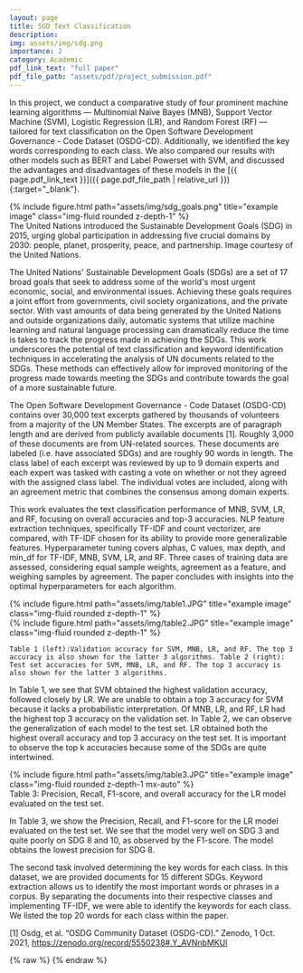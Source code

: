 ```yaml
---
layout: page
title: SGD Text Classification 
description: 
img: assets/img/sdg.png
importance: 2
category: Academic
pdf_link_text: "full paper"
pdf_file_path: "assets/pdf/project_submission.pdf"
---
```


In this project, we conduct a comparative study of four prominent machine learning algorithms — Multinomial Naïve Bayes (MNB), Support Vector Machine (SVM), Logistic Regression (LR), and Random Forest (RF) — tailored for text classification on the Open Software Development Governance - Code Dataset (OSDG-CD). Additionally, we identified the key words corresponding to each class. We also compared our results with other models such as BERT and Label Powerset with SVM, and discussed the advantages and disadvantages of these models in the [{{ page.pdf_link_text }}]({{ page.pdf_file_path | relative_url }}){:target="_blank"}. 

<div class="row">
    <div class="col-sm mt-3 mt-md-0">
        {% include figure.html path="assets/img/sdg_goals.png" title="example image" class="img-fluid rounded z-depth-1" %}
    </div>
</div>
<div class="caption">
    The United Nations introduced the Sustainable Development Goals (SDG) in 2015, urging global participation in addressing five crucial domains by 2030: people, planet, prosperity, peace, and partnership. Image courtesy of the United Nations. 
</div>

The United Nations' Sustainable Development Goals (SDGs) are a set of 17 broad goals that seek to address some of the world's most urgent economic, social, and environmental issues. Achieving these goals requires a joint effort from governments, civil society organizations, and the private sector. With vast amounts of data being generated by the United Nations and outside organizations daily, automatic systems that utilize machine learning and natural language processing can dramatically reduce the time is takes to track the progress made in achieving the SDGs. This work underscores the potential of text classification and keyword identification techniques in accelerating the analysis of UN documents related to the SDGs. These methods can effectively allow for improved monitoring of the progress made towards meeting the SDGs and contribute towards the goal of a more sustainable future.

The Open Software Development Governance - Code Dataset (OSDG-CD) contains over 30,000 text excerpts gathered by thousands of volunteers from a majority of the UN Member States. The excerpts are of paragraph length and are derived from publicly available documents [1]. Roughly 3,000 of these documents are from UN-related sources. These documents are labeled (i.e. have associated SDGs) and are roughly 90 words in length. The class label of each excerpt was reviewed by up to 9 domain experts and each expert was tasked with casting a vote on whether or not they agreed with the assigned class label. The individual votes are included, along with an agreement metric that combines the consensus among domain experts.

This work evaluates the text classification performance of MNB, SVM, LR, and RF, focusing on overall accuracies and top-3 accuracies. NLP feature extraction techniques, specifically TF-IDF and count vectorizer, are compared, with TF-IDF chosen for its ability to provide more generalizable features. Hyperparameter tuning covers alphas, C values, max depth, and min_df for TF-IDF, MNB, SVM, LR, and RF. Three cases of training data are assessed, considering equal sample weights, agreement as a feature, and weighing samples by agreement. The paper concludes with insights into the optimal hyperparameters for each algorithm.
 
<div class="row justify-content-sm-center">
    <div class="col-sm-6 mt-3 mt-md-0">
        {% include figure.html path="assets/img/table1.JPG" title="example image" class="img-fluid rounded z-depth-1" %}
    </div>
    <div class="col-sm-6 mt-3 mt-md-0">
        {% include figure.html path="assets/img/table2.JPG" title="example image" class="img-fluid rounded z-depth-1" %}
    </div>
</div>
<div class="caption">
    
    Table 1 (left):Validation accuracy for SVM, MNB, LR, and RF. The top 3 accuracy is also shown for the latter 3 algorithms. Table 2 (right): Test set accuracies for SVM, MNB, LR, and RF. The top 3 accuracy is also shown for the latter 3 algorithms.
</div>

In Table 1, we see that SVM obtained the highest validation accuracy, followed closely by LR. We are unable to obtain a top 3 accuracy for SVM because it lacks a probabilistic interpretation. Of MNB, LR, and RF, LR had the highest top 3 accuracy on the validation set. In Table 2, we can observe the generalization of each model to the test set. LR obtained both the highest overall accuracy and top 3 accuracy on the test set. It is important to observe the top k accuracies because some of the SDGs are quite intertwined.

<div class="row">
    <div class="col-sm mt-3 mt-md-0 text-center">
        {% include figure.html path="assets/img/table3.JPG" title="example image" class="img-fluid rounded z-depth-1 mx-auto" %}
    </div>
</div>
<div class="caption text-center">
    Table 3: Precision, Recall, F1-score, and overall accuracy for the LR model evaluated on the test set.
</div>

In Table 3, we show the Precision, Recall, and F1-score for the LR model evaluated on the test set. We see that the model very well on SDG 3 and quite poorly on SDG 8 and 10, as observed by the F1-score. The model obtains the lowest precision for SDG 8. 

The second task involved determining the key words for each class. In this dataset, we are provided documents for 15 different SDGs. Keyword extraction allows us to identify the most important words or phrases in a corpus. By separating the documents into their respective classes and implementing TF-IDF, we were able to identify the keywords for each class. We listed the top 20 words for each class within the paper. 



[1] Osdg, et al. “OSDG Community Dataset (OSDG-CD).” Zenodo, 1 Oct. 2021, https://zenodo.org/record/5550238#.Y_AVNnbMKUl

{% raw %}
{% endraw %}
